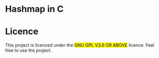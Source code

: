 # Hashmap in C
# Licence
This project is licenced under the <mark>GNU GPL V3.0 OR ABOVE</mark> licence. Feel free to use the project.
